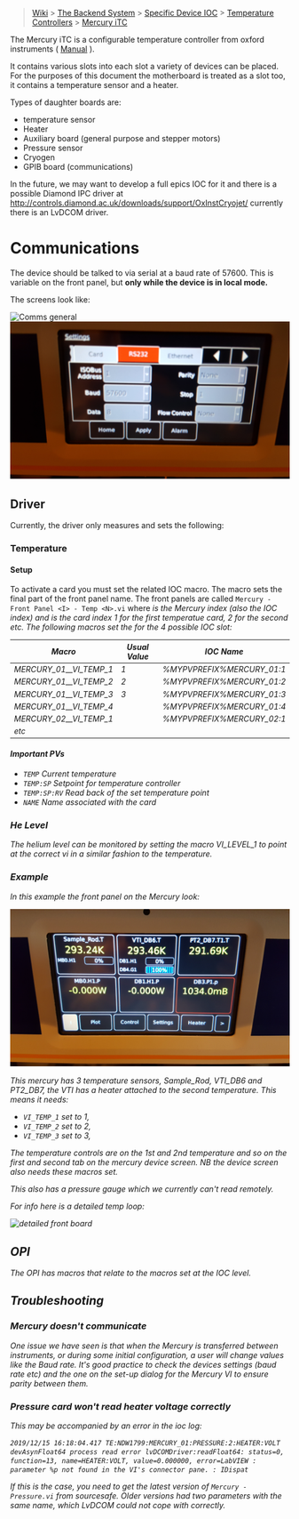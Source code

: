 > [Wiki](Home) > [The Backend System](The-Backend-System) > [Specific Device IOC](Specific-Device-IOC) > [Temperature Controllers](Temperature-Controllers) > [Mercury iTC](MercuryiTC)

The Mercury iTC is a configurable temperature controller from oxford instruments ( [Manual](http://lmu.web.psi.ch/docu/manuals/bulk_manuals/OxfordInstruments/Dolly_Mark_II/Mercury_iTC_manual_Issue_05.pdf) ).

It contains various slots into each slot a variety of devices can be placed. For the purposes of this document the motherboard is treated as a slot too, it contains a temperature sensor and a heater.

Types of daughter boards are:
 * temperature sensor
 * Heater
 * Auxiliary board (general purpose and stepper motors)
 * Pressure sensor
 * Cryogen
 * GPIB board (communications)

In the future, we may want to develop a full epics IOC for it and there is a possible Diamond IPC driver at  http://controls.diamond.ac.uk/downloads/support/OxInstCryojet/ currently there is an LvDCOM driver.

# Communications

The device should be talked to via serial at a baud rate of 57600. This is variable on the front panel, but **only while the device is in local mode.**

The screens look like:

![Comms general](backend_system/IOCs/MercuryITc/comms1.jpg)
![Comms detailed](backend_system/IOCs/MercuryITc/comms2.jpg)

## Driver

Currently, the driver only measures and sets the following:

### Temperature

#### Setup

To activate a card you must set the related IOC macro. The macro sets the final part of the front panel name. The front panels are called `Mercury - Front Panel <I> - Temp <N>.vi` where <I> is the Mercury index (also the IOC index) and <N> is the card index 1 for the first temperatue card, 2 for the second etc. The following macros set the <I> for the 4 possible IOC slot:

| Macro | Usual Value | IOC Name | 
| ----  | ----------- | -------- | 
| MERCURY_01__VI_TEMP_1 | 1 | %MYPVPREFIX%MERCURY_01:1 |
| MERCURY_01__VI_TEMP_2 | 2 | %MYPVPREFIX%MERCURY_01:2 |
| MERCURY_01__VI_TEMP_3 | 3 | %MYPVPREFIX%MERCURY_01:3 |
| MERCURY_01__VI_TEMP_4 |   | %MYPVPREFIX%MERCURY_01:4 |
| MERCURY_02__VI_TEMP_1 |   | %MYPVPREFIX%MERCURY_02:1 |
| etc                   |   |                          |

#### Important PVs

* `TEMP` Current temperature
* `TEMP:SP` Setpoint for temperature controller
* `TEMP:SP:RV` Read back of the set temperature point
* `NAME` Name associated with the card

### He Level

The helium level can be monitored by setting the macro VI_LEVEL_1 to point at the correct vi in a similar fashion to the temperature.

### Example

In this example the front panel on the Mercury look:

![front panel showing 6 areas](backend_system/IOCs/MercuryITc/front_panel.jpg)

This mercury has 3 temperature sensors, Sample_Rod, VTI_DB6 and PT2_DB7, the VTI has a heater attached to the second temperature. This means it needs:

- `VI_TEMP_1` set to 1, 
- `VI_TEMP_2` set to 2, 
- `VI_TEMP_3` set to 3, 

The temperature controls are on the 1st and 2nd temperature and so on the first and second tab on the mercury device screen. NB the device screen also needs these macros set.

This also has a pressure gauge which we currently can't read remotely.

For info here is a detailed temp loop:

![detailed front board](backend_system/IOCs/MercuryITc/detailed_temp_board.jpg)

## OPI

The OPI has macros that relate to the macros set at the IOC level.

## Troubleshooting

### Mercury doesn't communicate 

One issue we have seen is that when the Mercury is transferred between instruments, or during some initial configuration, a user will change values like the Baud rate. It's good practice to check the devices settings (baud rate etc) and the one on the set-up dialog for the Mercury VI to ensure parity between them.

### Pressure card won't read heater voltage correctly

This may be accompanied by an error in the ioc log:

```
2019/12/15 16:18:04.417 TE:NDW1799:MERCURY_01:PRESSURE:2:HEATER:VOLT devAsynFloat64 process read error lvDCOMDriver:readFloat64: status=0, function=13, name=HEATER:VOLT, value=0.000000, error=LabVIEW : parameter %p not found in the VI's connector pane. : IDispat
```

If this is the case, you need to get the latest version of `Mercury - Pressure.vi` from sourcesafe. Older versions had two parameters with the same name, which LvDCOM could not cope with correctly.
